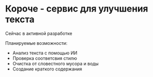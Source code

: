 # Короче - сервис для улучшения текста

Сейчас в активной разработке

Планируемые возможности:

- Анализ текста с помощью ИИ
- Проверка соответсвия стилю
- Очистка от словестного мусора и воды
- Создание краткого содержания